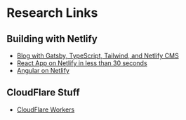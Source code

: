 # Research Links #

## Building with Netlify ##

- [Blog with Gatsby, TypeScript, Tailwind, and Netlify CMS](https://blog.andrewbrey.com/2020-03-29-building-my-blog-with-gatsby-typescript-tailwind-and-netlify-cms/)
- [React App on Netlify in less than 30 seconds](https://www.netlify.com/blog/2016/07/22/deploy-react-apps-in-less-than-30-seconds/)
- [Angular on Netlify](https://docs.netlify.com/configure-builds/common-configurations/angular/)

## CloudFlare Stuff ##

- [CloudFlare Workers](https://workers.cloudflare.com/)
